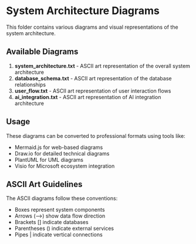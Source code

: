 # System Architecture Diagrams

This folder contains various diagrams and visual representations of the system architecture.

## Available Diagrams

1. **system_architecture.txt** - ASCII art representation of the overall system architecture
2. **database_schema.txt** - ASCII art representation of the database relationships
3. **user_flow.txt** - ASCII art representation of user interaction flows
4. **ai_integration.txt** - ASCII art representation of AI integration architecture

## Usage

These diagrams can be converted to professional formats using tools like:
- Mermaid.js for web-based diagrams
- Draw.io for detailed technical diagrams
- PlantUML for UML diagrams
- Visio for Microsoft ecosystem integration

## ASCII Art Guidelines

The ASCII diagrams follow these conventions:
- Boxes represent system components
- Arrows (-->) show data flow direction
- Brackets [] indicate databases
- Parentheses () indicate external services
- Pipes | indicate vertical connections
